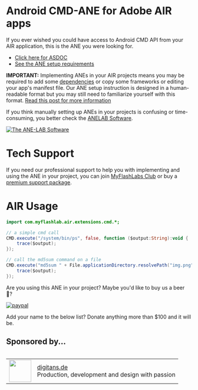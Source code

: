 # Android CMD-ANE for Adobe AIR apps

If you ever wished you could have access to Android CMD API from your AIR application, this is the ANE you were looking for.

* [Click here for ASDOC](https://myflashlab.github.io/asdoc/com/myflashlab/air/extensions/cmd/CMD.html)
* [See the ANE setup requirements](https://github.com/myflashlab/CMD-ANE/blob/master/src/ANE/extension.xml)

**IMPORTANT:** Implementing ANEs in your AIR projects means you may be required to add some [dependencies](https://github.com/myflashlab/common-dependencies-ANE) or copy some frameworks or editing your app's manifest file. Our ANE setup instruction is designed in a human-readable format but you may still need to familiarize yourself with this format. [Read this post for more information](https://www.myflashlabs.com/understanding-ane-setup-instruction/)

If you think manually setting up ANEs in your projects is confusing or time-consuming, you better check the [ANELAB Software](https://github.com/myflashlab/ANE-LAB/).

[![The ANE-LAB Software](https://www.myflashlabs.com/wp-content/uploads/2017/12/myflashlabs-ANE-LAB_features.jpg)](https://github.com/myflashlab/ANE-LAB/)

# Tech Support #
If you need our professional support to help you with implementing and using the ANE in your project, you can join [MyFlashLabs Club](https://www.myflashlabs.com/product/myflashlabs-club-membership/) or buy a [premium support package](https://www.myflashlabs.com/product/myflashlabs-support/).

# AIR Usage #
```actionscript
import com.myflashlab.air.extensions.cmd.*;

// a simple cmd call
CMD.execute("/system/bin/ps", false, function ($output:String):void {
	trace($output);
});

// call the md5sum command on a file
CMD.execute("md5sum " + File.applicationDirectory.resolvePath("img.png").nativePath, false, function ($output:String):void {
	trace($output);
});
```
 
Are you using this ANE in your project? Maybe you'd like to buy us a beer :beer:?

[![paypal](https://www.paypalobjects.com/en_US/i/btn/btn_donateCC_LG.gif)](https://www.paypal.com/cgi-bin/webscr?cmd=_donations&business=payments@myflashlabs.com&lc=US&item_name=Donation+to+CMD+ANE&no_note=0&cn=&currency_code=USD&bn=PP-DonationsBF:btn_donateCC_LG.gif:NonHosted)

Add your name to the below list? Donate anything more than $100 and it will be.

## Sponsored by... ##
<table align="left">
    <tr>
        <td align="left"><img src="https://myflashlab.github.io/sponsors/digitans.de.jpg" width="60" height="60"></td>
        <td align="left"><a href="https://digitans.de">digitans.de</a><br>Production, development and design with passion</td>
    </tr>
</table>